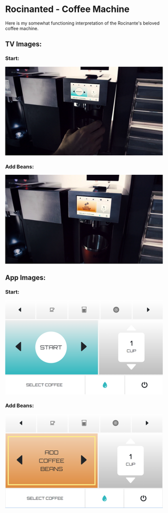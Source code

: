 # Rocinanted - Coffee Machine

Here is my somewhat functioning interpretation of the Rocinante's beloved coffee machine.

## TV Images:

### Start:

![alt text](https://github.com/danxfisher/the-expanse-interfaces/blob/master/src/components/app/Ships/Rocinante/Coffee/mockups/coffee1.png "The Expanse Rocinante Coffee Machine")

### Add Beans:

![alt text](https://github.com/danxfisher/the-expanse-interfaces/blob/master/src/components/app/Ships/Rocinante/Coffee/mockups/coffee2.png "The Expanse Rocinante Coffee Machine 2")

## App Images:

### Start:

![alt text](https://github.com/danxfisher/the-expanse-interfaces/blob/master/src/components/app/Ships/Rocinante/Coffee/mockups/coffee-app-1.png "The Expanse Rocinante Coffee Machine App")

### Add Beans:

![alt text](https://github.com/danxfisher/the-expanse-interfaces/blob/master/src/components/app/Ships/Rocinante/Coffee/mockups/coffee-app-2.png "The Expanse Rocinante Coffee Machine App 2")
